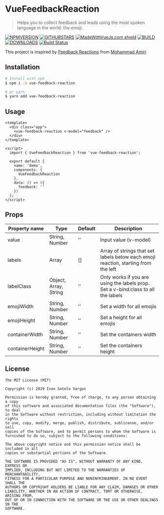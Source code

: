 # VueFeedbackReaction

> Helps you to collect feedback and leads using the most spoken language in the world: the emoji.

[![NPMVERSION](https://img.shields.io/npm/v/vue-feedback-reaction.svg)](http://npmjs.com/package/vue-feedback-reaction) [![GITHUBSTARS](https://img.shields.io/github/stars/IvanSotelo/VueFeedbackReaction.svg)](https://github.com/IvanSotelo/VueFeedbackReaction/stargazers) [![MadeWithVueJs.com shield](https://madewithvuejs.com/storage/repo-shields/1774-shield.svg)](https://madewithvuejs.com/p/vuefeedbackreaction/shield-link) [![BUILD](https://travis-ci.org/IvanSotelo/VueFeedbackReaction.svg?branch=master)](https://travis-ci.org/IvanSotelo/VueFeedbackReaction) [![DOWNLOADS](https://img.shields.io/npm/dt/vue-feedback-reaction.svg)](https://npmjs.com/package/vue-feedback-reaction)
[![Build Status](https://github.com/IvanSotelo/VueFeedbackReaction/workflows/Build/badge.svg)](https://github.com/IvanSotelo/VueFeedbackReaction/actions)

This project is inspired by [Feedback Reactions](https://dribbble.com/shots/4793955-Feedback-Reactions) from [Mohammad Amiri](https://dribbble.com/pixelamiri)

## Installation

``` bash
# Install with npm
$ npm i -S vue-feedback-reaction

# or yarn
$ yarn add vue-feedback-reaction
```


## Usage

``` vue
<template>
  <div class="app">
    <vue-feedback-reaction v-model="feedback" />
  </div>
</template>

<script>
  import { VueFeedbackReaction } from 'vue-feedback-reaction';

  export default {
    name: 'demo',
    components: {
      VueFeedbackReaction
    },
    data: () => ({
      feedback: ''
    })
  };
</script>
```

## Props

| Property name   | Type                  | Default | Description                                                                        |
|-----------------|-----------------------|---------|------------------------------------------------------------------------------------|
| value           | String, Number        | ''      | Input value (v-model)                                                              |
| labels          | Array                 | []      | Array of strings that set labels below each emoji reaction, starting from the left |
| labelClass      | Object, Array, String | ''      | Only works if you are using the labels prop. Set a v-bind:class to all the labels  |
| emojiWidth      | String, Number        | ''      | Set a width for all emojis                                                         |
| emojiHeight     | String, Number        | ''      | Set a height for all emojis                                                        |
| containerWidth  | String, Number        | ''      | Set the containers width                                                           |
| containerHeight | String, Number        | ''      | Set the containers height                                                          |

## License

```
The MIT License (MIT)

Copyright (c) 2019 Ivan Sotelo Vargas

Permission is hereby granted, free of charge, to any person obtaining a copy
of this software and associated documentation files (the "Software"), to deal
in the Software without restriction, including without limitation the rights
to use, copy, modify, merge, publish, distribute, sublicense, and/or sell
copies of the Software, and to permit persons to whom the Software is
furnished to do so, subject to the following conditions:

The above copyright notice and this permission notice shall be included in all
copies or substantial portions of the Software.

THE SOFTWARE IS PROVIDED "AS IS", WITHOUT WARRANTY OF ANY KIND, EXPRESS OR
IMPLIED, INCLUDING BUT NOT LIMITED TO THE WARRANTIES OF MERCHANTABILITY,
FITNESS FOR A PARTICULAR PURPOSE AND NONINFRINGEMENT. IN NO EVENT SHALL THE
AUTHORS OR COPYRIGHT HOLDERS BE LIABLE FOR ANY CLAIM, DAMAGES OR OTHER
LIABILITY, WHETHER IN AN ACTION OF CONTRACT, TORT OR OTHERWISE, ARISING FROM,
OUT OF OR IN CONNECTION WITH THE SOFTWARE OR THE USE OR OTHER DEALINGS IN THE
SOFTWARE.
```

